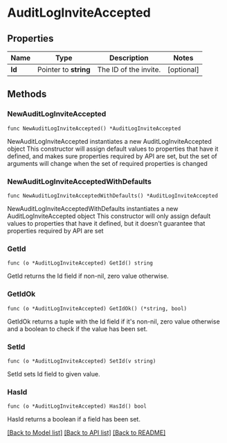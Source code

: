 # AuditLogInviteAccepted

## Properties

Name | Type | Description | Notes
------------ | ------------- | ------------- | -------------
**Id** | Pointer to **string** | The ID of the invite. | [optional] 

## Methods

### NewAuditLogInviteAccepted

`func NewAuditLogInviteAccepted() *AuditLogInviteAccepted`

NewAuditLogInviteAccepted instantiates a new AuditLogInviteAccepted object
This constructor will assign default values to properties that have it defined,
and makes sure properties required by API are set, but the set of arguments
will change when the set of required properties is changed

### NewAuditLogInviteAcceptedWithDefaults

`func NewAuditLogInviteAcceptedWithDefaults() *AuditLogInviteAccepted`

NewAuditLogInviteAcceptedWithDefaults instantiates a new AuditLogInviteAccepted object
This constructor will only assign default values to properties that have it defined,
but it doesn't guarantee that properties required by API are set

### GetId

`func (o *AuditLogInviteAccepted) GetId() string`

GetId returns the Id field if non-nil, zero value otherwise.

### GetIdOk

`func (o *AuditLogInviteAccepted) GetIdOk() (*string, bool)`

GetIdOk returns a tuple with the Id field if it's non-nil, zero value otherwise
and a boolean to check if the value has been set.

### SetId

`func (o *AuditLogInviteAccepted) SetId(v string)`

SetId sets Id field to given value.

### HasId

`func (o *AuditLogInviteAccepted) HasId() bool`

HasId returns a boolean if a field has been set.


[[Back to Model list]](../README.md#documentation-for-models) [[Back to API list]](../README.md#documentation-for-api-endpoints) [[Back to README]](../README.md)


